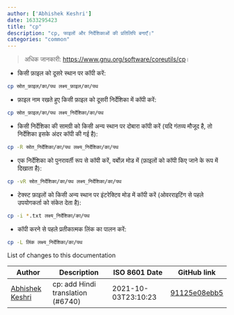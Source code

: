 ```yaml
---
author: ['Abhishek Keshri']
date: 1633295423
title: "cp"
description: "cp, फाइलों और निर्देशिकाओं की प्रतिलिपि बनाएँ।"
categories: "common"
---
```

> अधिक जानकारी: <https://www.gnu.org/software/coreutils/cp>।

- किसी फ़ाइल को दूसरे स्थान पर कॉपी करें:

```bash
cp स्रोत_फ़ाइल/का/पथ लक्ष्य_फ़ाइल/का/पथ
```

- फ़ाइल नाम रखते हुए किसी फ़ाइल को दूसरी निर्देशिका में कॉपी करें:

```bash
cp स्रोत_फ़ाइल/का/पथ लक्ष्य_निर्देशिका/का/पथ
```

- किसी निर्देशिका की सामग्री को किसी अन्य स्थान पर दोबारा कॉपी करें (यदि गंतव्य मौजूद है, तो निर्देशिका इसके अंदर कॉपी की गई है):

```bash
cp -R स्रोत_निर्देशिका/का/पथ लक्ष्य_निर्देशिका/का/पथ
```

- एक निर्देशिका को पुनरावर्ती रूप से कॉपी करें, वर्बोज़ मोड में (फ़ाइलों को कॉपी किए जाने के रूप में दिखाता है):

```bash
cp -vR स्रोत_निर्देशिका/का/पथ लक्ष्य_निर्देशिका/का/पथ
```

- टेक्स्ट फ़ाइलों को किसी अन्य स्थान पर इंटरेक्टिव मोड में कॉपी करें (ओवरराइटिंग से पहले उपयोगकर्ता को संकेत देता है):

```bash
cp -i *.txt लक्ष्य_निर्देशिका/का/पथ
```

- कॉपी करने से पहले प्रतीकात्मक लिंक का पालन करें:

```bash
cp -L लिंक लक्ष्य_निर्देशिका/का/पथ
```
List of changes to this documentation


Author | Description | ISO 8601 Date | GitHub link
------|-----|-----|-----
[Abhishek Keshri](mailto:keshri.abhishek63@gmail.com) | cp: add Hindi translation (#6740) | 2021-10-03T23:10:23 | [91125e08ebb5](https://github.com/tldr-pages/tldr/commit/91125e08ebb552a7135a0322b6ebc76f3d69452a)

